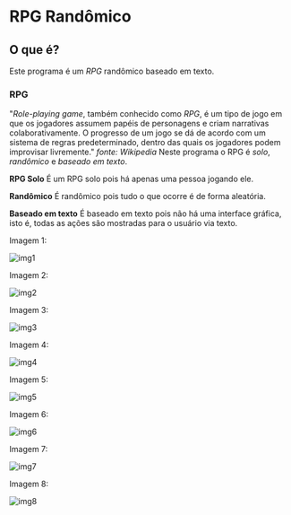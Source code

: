 # RPG Randômico

## O que é?
Este programa é um *RPG* randômico baseado em texto.

### RPG
"*Role-playing game*, também conhecido como *RPG*, é um tipo de jogo em que os jogadores assumem papéis de personagens e criam narrativas colaborativamente. O progresso de um jogo se dá de acordo com um sistema de regras predeterminado, dentro das quais os jogadores podem improvisar livremente."
*fonte: Wikipedia*
Neste programa o RPG é *solo*, *randômico* e *baseado em texto*.

**RPG Solo**
É um RPG solo pois há apenas uma pessoa jogando ele.

**Randômico**
É randômico pois tudo o que ocorre é de forma aleatória.

**Baseado em texto**
É baseado em texto pois não há uma interface gráfica, isto é, todas as ações são mostradas para o usuário via texto.

Imagem 1:

![img1](https://user-images.githubusercontent.com/65574850/90577686-f1b98500-e197-11ea-9a87-cbd02d7bed9c.png)

Imagem 2:

![img2](https://user-images.githubusercontent.com/65574850/90577710-f9792980-e197-11ea-9de7-479f4d669bbc.png)

Imagem 3:

![img3](https://user-images.githubusercontent.com/65574850/90577721-ff6f0a80-e197-11ea-8c6f-ee6cbf32ba15.png)

Imagem 4:

![img4](https://user-images.githubusercontent.com/65574850/90577742-085fdc00-e198-11ea-8591-bcd877f791d1.png)

Imagem 5:

![img5](https://user-images.githubusercontent.com/65574850/90577760-0f86ea00-e198-11ea-9595-84faeb91b92d.png)

Imagem 6:

![img6](https://user-images.githubusercontent.com/65574850/90577777-17468e80-e198-11ea-891e-3ce83d401b96.png)

Imagem 7:

![img7](https://user-images.githubusercontent.com/65574850/90577788-20376000-e198-11ea-8ea8-5a52889d92b0.png)

Imagem 8:

![img8](https://user-images.githubusercontent.com/65574850/90577811-288f9b00-e198-11ea-9a19-4ace4f058387.png)
